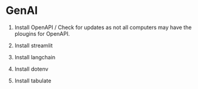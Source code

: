 # GenAI

1. Install OpenAPI / Check for updates as not all computers may have the plougins for OpenAPI.

2. Install streamlit

3. Install langchain

4. Install dotenv

5. Install tabulate
